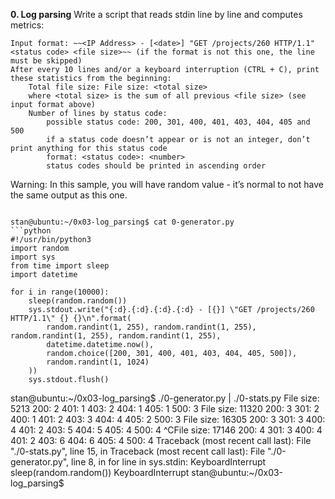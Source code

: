 **0. Log parsing**
Write a script that reads stdin line by line and computes metrics:

    Input format: ~~<IP Address> - [<date>] "GET /projects/260 HTTP/1.1" <status code> <file size>~~ (if the format is not this one, the line must be skipped)
    After every 10 lines and/or a keyboard interruption (CTRL + C), print these statistics from the beginning:
        Total file size: File size: <total size>
        where <total size> is the sum of all previous <file size> (see input format above)
        Number of lines by status code:
            possible status code: 200, 301, 400, 401, 403, 404, 405 and 500
            if a status code doesn’t appear or is not an integer, don’t print anything for this status code
            format: <status code>: <number>
            status codes should be printed in ascending order
Warning: In this sample, you will have random value - it’s normal to not have the same output as this one.
```console

stan@ubuntu:~/0x03-log_parsing$ cat 0-generator.py
```python
#!/usr/bin/python3
import random
import sys
from time import sleep
import datetime

for i in range(10000):
    sleep(random.random())
    sys.stdout.write("{:d}.{:d}.{:d}.{:d} - [{}] \"GET /projects/260 HTTP/1.1\" {} {}\n".format(
        random.randint(1, 255), random.randint(1, 255), random.randint(1, 255), random.randint(1, 255),
        datetime.datetime.now(),
        random.choice([200, 301, 400, 401, 403, 404, 405, 500]),
        random.randint(1, 1024)
    ))
    sys.stdout.flush()
```

stan@ubuntu:~/0x03-log_parsing$ ./0-generator.py | ./0-stats.py 
File size: 5213
200: 2
401: 1
403: 2
404: 1
405: 1
500: 3
File size: 11320
200: 3
301: 2
400: 1
401: 2
403: 3
404: 4
405: 2
500: 3
File size: 16305
200: 3
301: 3
400: 4
401: 2
403: 5
404: 5
405: 4
500: 4
^CFile size: 17146
200: 4
301: 3
400: 4
401: 2
403: 6
404: 6
405: 4
500: 4
Traceback (most recent call last):
  File "./0-stats.py", line 15, in <module>
Traceback (most recent call last):
  File "./0-generator.py", line 8, in <module>
    for line in sys.stdin:
KeyboardInterrupt
    sleep(random.random())
KeyboardInterrupt
stan@ubuntu:~/0x03-log_parsing$ 
```
